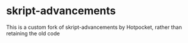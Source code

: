 # skript-advancements
This is a custom fork of skript-advancements by Hotpocket, rather than retaining the old code
